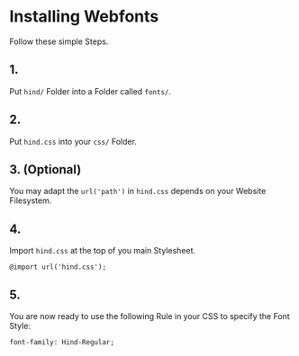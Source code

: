 # Installing Webfonts
Follow these simple Steps.

## 1.
Put `hind/` Folder into a Folder called `fonts/`.

## 2.
Put `hind.css` into your `css/` Folder.

## 3. (Optional)
You may adapt the `url('path')` in `hind.css` depends on your Website Filesystem.

## 4.
Import `hind.css` at the top of you main Stylesheet.

```
@import url('hind.css');
```

## 5.
You are now ready to use the following Rule in your CSS to specify the Font Style:
```
font-family: Hind-Regular;

```


